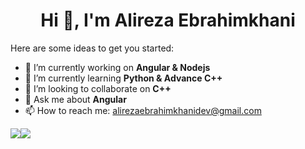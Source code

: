 <h1 align="center">Hi 👋, I'm Alireza Ebrahimkhani</h1>


Here are some ideas to get you started:

- 🔭 I’m currently working on **Angular & Nodejs**
- 🌱 I’m currently learning **Python & Advance C++**
- 👯 I’m looking to collaborate on **C++**
- 💬 Ask me about **Angular**
- 📫 How to reach me: alirezaebrahimkhanidev@gmail.com

<img align="center" src="https://github-readme-stats.vercel.app/api?username=AlirezaEbrahimkhani&include_all_commits=true&count_private=true&show_icons=true&theme=dark" /><img align="center" src="https://github-readme-stats.vercel.app/api/top-langs/?username=AlirezaEbrahimkhani&layout=compact" />
